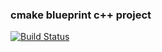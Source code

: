### cmake blueprint c++ project
[![Build Status](https://travis-ci.com/JeyRunner/cmake_cpp.svg?token=YoXU2cs1ytyW8AsxssK4&branch=master)](https://travis-ci.com/JeyRunner/cmake_cpp)